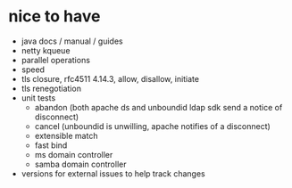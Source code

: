 # nice to have

- java docs / manual / guides
- netty kqueue
- parallel operations
- speed
- tls closure, rfc4511 4.14.3, allow, disallow, initiate
- tls renegotiation
- unit tests
  - abandon (both apache ds and unboundid ldap sdk send a notice of disconnect)
  - cancel (unboundid is unwilling, apache notifies of a disconnect)
  - extensible match
  - fast bind
  - ms domain controller
  - samba domain controller
- versions for external issues to help track changes
